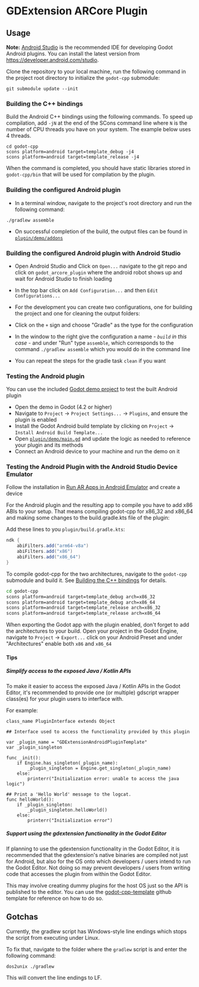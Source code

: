 # GDExtension ARCore Plugin


## Usage
**Note:** [Android Studio](https://developer.android.com/studio) is the recommended IDE for
developing Godot Android plugins.
You can install the latest version from https://developer.android.com/studio.

Clone the repository to your local machine, run the following command in the project root
directory to initialize the `godot-cpp` submodule:
```
git submodule update --init
```

### Building the C++ bindings
Build the Android C++ bindings using the following commands. To speed up compilation, add `-jN` at
the end of the SCons command line where `N` is the number of CPU threads you have on your system.
The example below uses 4 threads.
```
cd godot-cpp
scons platform=android target=template_debug -j4
scons platform=android target=template_release -j4
```

When the command is completed, you should have static libraries stored in `godot-cpp/bin` that
will be used for compilation by the plugin.

### Building the configured Android plugin
- In a terminal window, navigate to the project's root directory and run the following command:
```
./gradlew assemble
```
- On successful completion of the build, the output files can be found in
  [`plugin/demo/addons`](plugin/demo/addons)

### Building the configured Android plugin with Android Studio
- Open Android Studio and Click on `Open...` navigate to the git repo and click on `godot_arcore_plugin` where the android robot shows up and wait for Android Studio to finish loading

- In the top bar click on `Add Configuration...` and then `Edit Configurations...`

- For the development you can create two configurations, one for building the project and one for cleaning the output folders:

- Click on the `+` sign and choose "Gradle" as the type for the configuration

- In the window to the right give the configuration a name - *`build` in this case* - and under "Run" type `assemble`, which corresponds to the command `./gradlew assemble` which you would do in the command line

- You can repeat the steps for the gradle task `clean` if you want

### Testing the Android plugin
You can use the included [Godot demo project](plugin/demo/project.godot) to test the built Android plugin

- Open the demo in Godot (4.2 or higher)
- Navigate to `Project` -> `Project Settings...` -> `Plugins`, and ensure the plugin is enabled
- Install the Godot Android build template by clicking on `Project` -> `Install Android Build Template...`
- Open [`plugin/demo/main.gd`](plugin/demo/main.gd) and update the logic as needed to reference
  your plugin and its methods
- Connect an Android device to your machine and run the demo on it

### Testing the Android Plugin with the Android Studio Device Emulator

Follow the installation in [Run AR Apps in Android Emulator](https://developers.google.com/ar/develop/java/emulator) and create a device

For the Android plugin and the resulting app to compile you have to add x86 ABIs to your setup. That means compiling godot-cpp for x86_32 and x86_64 and making some changes to the build.gradle.kts file of the plugin:

Add these lines to you `plugin/build.gradle.kts`:
```gradle
ndk {
	abiFilters.add("arm64-v8a")
	abiFilters.add("x86")
	abiFilters.add("x86_64")
}
```

To compile godot-cpp for the two architectures, navigate to the `godot-cpp` submodule and build it. See [Building the C++ bindings](https://docs.godotengine.org/en/stable/tutorials/scripting/gdextension/gdextension_cpp_example.html#building-the-c-bindings) for details.

```bash
cd godot-cpp
scons platform=android target=template_debug arch=x86_32
scons platform=android target=template_debug arch=x86_64
scons platform=android target=template_release arch=x86_32
scons platform=android target=template_release arch=x86_64
```

When exporting the Godot app with the plugin enabled, don't forget to add the architectures to your build.
Open your project in the Godot Engine, navigate to `Project` -> `Export...` click on your Android Preset and under "Architectures" enable both `x86` and `x86_64`

#### Tips

##### Simplify access to the exposed Java / Kotlin APIs

To make it easier to access the exposed Java / Kotlin APIs in the Godot Editor, it's recommended to
provide one (or multiple) gdscript wrapper class(es) for your plugin users to interface with.

For example:

```
class_name PluginInterface extends Object

## Interface used to access the functionality provided by this plugin

var _plugin_name = "GDExtensionAndroidPluginTemplate"
var _plugin_singleton

func _init():
	if Engine.has_singleton(_plugin_name):
		_plugin_singleton = Engine.get_singleton(_plugin_name)
	else:
		printerr("Initialization error: unable to access the java logic")

## Print a 'Hello World' message to the logcat.
func helloWorld():
	if _plugin_singleton:
		_plugin_singleton.helloWorld()
	else:
		printerr("Initialization error")

```

##### Support using the gdextension functionality in the Godot Editor

If planning to use the gdextension functionality in the Godot Editor, it is recommended that the
gdextension's native binaries are compiled not just for Android, but also for the OS onto which
developers / users intend to run the Godot Editor. Not doing so may prevent developers /
users from writing code that accesses the plugin from within the Godot Editor.

This may involve creating dummy plugins for the host OS just so the API is published to the
editor. You can use the [godot-cpp-template](https://github.com/godotengine/godot-cpp-template)
github template for reference on how to do so.

## Gotchas

Currently, the gradlew script has Windows-style line endings which stops the script from executing under Linux.

To fix that, navigate to the folder where the `gradlew` script is and enter the following command:

```sh
dos2unix ./gradlew
```

This will convert the line endings to LF.
